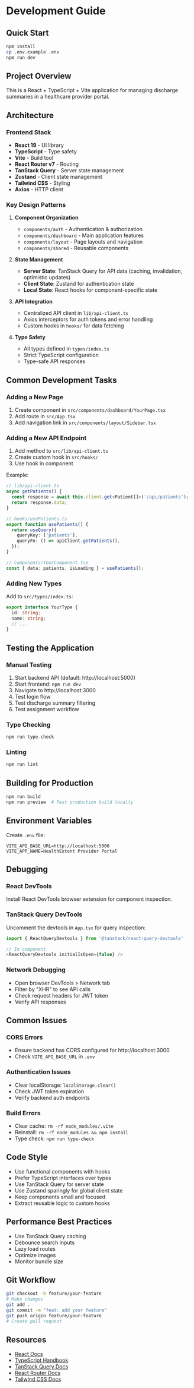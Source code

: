 # Development Guide

## Quick Start

```bash
npm install
cp .env.example .env
npm run dev
```

## Project Overview

This is a React + TypeScript + Vite application for managing discharge summaries in a healthcare provider portal.

## Architecture

### Frontend Stack
- **React 19** - UI library
- **TypeScript** - Type safety
- **Vite** - Build tool
- **React Router v7** - Routing
- **TanStack Query** - Server state management
- **Zustand** - Client state management
- **Tailwind CSS** - Styling
- **Axios** - HTTP client

### Key Design Patterns

1. **Component Organization**
   - `components/auth` - Authentication & authorization
   - `components/dashboard` - Main application features
   - `components/layout` - Page layouts and navigation
   - `components/shared` - Reusable components

2. **State Management**
   - **Server State**: TanStack Query for API data (caching, invalidation, optimistic updates)
   - **Client State**: Zustand for authentication state
   - **Local State**: React hooks for component-specific state

3. **API Integration**
   - Centralized API client in `lib/api-client.ts`
   - Axios interceptors for auth tokens and error handling
   - Custom hooks in `hooks/` for data fetching

4. **Type Safety**
   - All types defined in `types/index.ts`
   - Strict TypeScript configuration
   - Type-safe API responses

## Common Development Tasks

### Adding a New Page

1. Create component in `src/components/dashboard/YourPage.tsx`
2. Add route in `src/App.tsx`
3. Add navigation link in `src/components/layout/Sidebar.tsx`

### Adding a New API Endpoint

1. Add method to `src/lib/api-client.ts`
2. Create custom hook in `src/hooks/`
3. Use hook in component

Example:
```typescript
// lib/api-client.ts
async getPatients() {
  const response = await this.client.get<Patient[]>('/api/patients');
  return response.data;
}

// hooks/usePatients.ts
export function usePatients() {
  return useQuery({
    queryKey: ['patients'],
    queryFn: () => apiClient.getPatients(),
  });
}

// components/YourComponent.tsx
const { data: patients, isLoading } = usePatients();
```

### Adding New Types

Add to `src/types/index.ts`:
```typescript
export interface YourType {
  id: string;
  name: string;
  // ...
}
```

## Testing the Application

### Manual Testing

1. Start backend API (default: http://localhost:5000)
2. Start frontend: `npm run dev`
3. Navigate to http://localhost:3000
4. Test login flow
5. Test discharge summary filtering
6. Test assignment workflow

### Type Checking

```bash
npm run type-check
```

### Linting

```bash
npm run lint
```

## Building for Production

```bash
npm run build
npm run preview  # Test production build locally
```

## Environment Variables

Create `.env` file:
```env
VITE_API_BASE_URL=http://localhost:5000
VITE_APP_NAME=HealthExtent Provider Portal
```

## Debugging

### React DevTools
Install React DevTools browser extension for component inspection.

### TanStack Query DevTools
Uncomment the devtools in `App.tsx` for query inspection:
```typescript
import { ReactQueryDevtools } from '@tanstack/react-query-devtools'

// In component
<ReactQueryDevtools initialIsOpen={false} />
```

### Network Debugging
- Open browser DevTools > Network tab
- Filter by "XHR" to see API calls
- Check request headers for JWT token
- Verify API responses

## Common Issues

### CORS Errors
- Ensure backend has CORS configured for http://localhost:3000
- Check `VITE_API_BASE_URL` in `.env`

### Authentication Issues
- Clear localStorage: `localStorage.clear()`
- Check JWT token expiration
- Verify backend auth endpoints

### Build Errors
- Clear cache: `rm -rf node_modules/.vite`
- Reinstall: `rm -rf node_modules && npm install`
- Type check: `npm run type-check`

## Code Style

- Use functional components with hooks
- Prefer TypeScript interfaces over types
- Use TanStack Query for server state
- Use Zustand sparingly for global client state
- Keep components small and focused
- Extract reusable logic to custom hooks

## Performance Best Practices

- Use TanStack Query caching
- Debounce search inputs
- Lazy load routes
- Optimize images
- Monitor bundle size

## Git Workflow

```bash
git checkout -b feature/your-feature
# Make changes
git add .
git commit -m "feat: add your feature"
git push origin feature/your-feature
# Create pull request
```

## Resources

- [React Docs](https://react.dev)
- [TypeScript Handbook](https://www.typescriptlang.org/docs/)
- [TanStack Query Docs](https://tanstack.com/query/latest)
- [React Router Docs](https://reactrouter.com)
- [Tailwind CSS Docs](https://tailwindcss.com)
